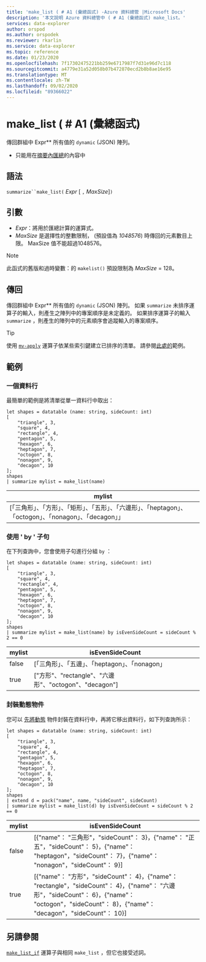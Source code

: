```yaml
---
title: 'make_list ( # A1 (彙總函式) -Azure 資料總管 |Microsoft Docs'
description: '本文說明 Azure 資料總管中 ( # A1 (彙總函式) make_list。'
services: data-explorer
author: orspod
ms.author: orspodek
ms.reviewer: rkarlin
ms.service: data-explorer
ms.topic: reference
ms.date: 01/23/2020
ms.openlocfilehash: 7f17302475221bb259e6717987f7d31e96d7c118
ms.sourcegitcommit: a4779e31a52d058b07b472870ecd2b8b8ae16e95
ms.translationtype: MT
ms.contentlocale: zh-TW
ms.lasthandoff: 09/02/2020
ms.locfileid: "89366022"
---
```

# <a name="make_list-aggregation-function"></a>make_list ( # A1 (彙總函式) 

傳回群組中 Expr** 所有值的 `dynamic` (JSON) 陣列。

* 只能用在[摘要內匯總](summarizeoperator.md)的內容中

## <a name="syntax"></a>語法

`summarize``make_list(` *Expr* [ `,` *MaxSize*]`)`

## <a name="arguments"></a>引數

* *Expr*：將用於匯總計算的運算式。
* *MaxSize* 是選擇性的整數限制， (預設值為 *1048576*) 時傳回的元素數目上限。 MaxSize 值不能超過1048576。

> [!NOTE]
> 此函式的舊版和過時變數：的 `makelist()` 預設限制為 *MaxSize* = 128。

## <a name="returns"></a>傳回

傳回群組中 Expr** 所有值的 `dynamic` (JSON) 陣列。
如果 `summarize` 未排序運算子的輸入，則產生之陣列中的專案順序是未定義的。
如果排序運算子的輸入 `summarize` ，則產生的陣列中的元素順序會追蹤輸入的專案順序。

> [!TIP]
> 使用 [`mv-apply`](./mv-applyoperator.md) 運算子依某些索引鍵建立已排序的清單。 請參閱[此處的](./mv-applyoperator.md#using-the-mv-apply-operator-to-sort-the-output-of-make_list-aggregate-by-some-key)範例。

## <a name="examples"></a>範例

### <a name="one-column"></a>一個資料行

最簡單的範例是將清單從單一資料行中取出：

```kusto
let shapes = datatable (name: string, sideCount: int)
[
    "triangle", 3,
    "square", 4,
    "rectangle", 4,
    "pentagon", 5,
    "hexagon", 6,
    "heptagon", 7,
    "octogon", 8,
    "nonagon", 9,
    "decagon", 10
];
shapes
| summarize mylist = make_list(name)
```

|mylist|
|---|
|[「三角形」、「方形」、「矩形」、「五形」、「六邊形」、「heptagon」、「octogon」、「nonagon」、「decagon」」|

### <a name="using-the-by-clause"></a>使用 ' by ' 子句

在下列查詢中，您會使用子句進行分組 `by` ：

```kusto
let shapes = datatable (name: string, sideCount: int)
[
    "triangle", 3,
    "square", 4,
    "rectangle", 4,
    "pentagon", 5,
    "hexagon", 6,
    "heptagon", 7,
    "octogon", 8,
    "nonagon", 9,
    "decagon", 10
];
shapes
| summarize mylist = make_list(name) by isEvenSideCount = sideCount % 2 == 0
```

|mylist|isEvenSideCount|
|---|---|
|false|[「三角形」、「五邊」、「heptagon」、「nonagon」|
|true|["方形"、"rectangle"、"六邊形"、"octogon"、"decagon"]|

### <a name="packing-a-dynamic-object"></a>封裝動態物件

您可以 [先將動態](./packfunction.md) 物件封裝在資料行中，再將它移出資料行，如下列查詢所示：

```kusto
let shapes = datatable (name: string, sideCount: int)
[
    "triangle", 3,
    "square", 4,
    "rectangle", 4,
    "pentagon", 5,
    "hexagon", 6,
    "heptagon", 7,
    "octogon", 8,
    "nonagon", 9,
    "decagon", 10
];
shapes
| extend d = pack("name", name, "sideCount", sideCount)
| summarize mylist = make_list(d) by isEvenSideCount = sideCount % 2 == 0
```

|mylist|isEvenSideCount|
|---|---|
|false|[{"name"： "三角形"，"sideCount"： 3}，{"name"： "正五"，"sideCount"： 5}，{"name"： "heptagon"，"sideCount"： 7}，{"name"： "nonagon"，"sideCount"： 9}]|
|true|[{"name"： "方形"，"sideCount"： 4}，{"name"： "rectangle"，"sideCount"： 4}，{"name"： "六邊形"，"sideCount"： 6}，{"name"： "octogon"，"sideCount"： 8}，{"name"： "decagon"，"sideCount"： 10}]|

## <a name="see-also"></a>另請參閱

[`make_list_if`](./makelistif-aggfunction.md) 運算子與相同 `make_list` ，但它也接受述詞。
